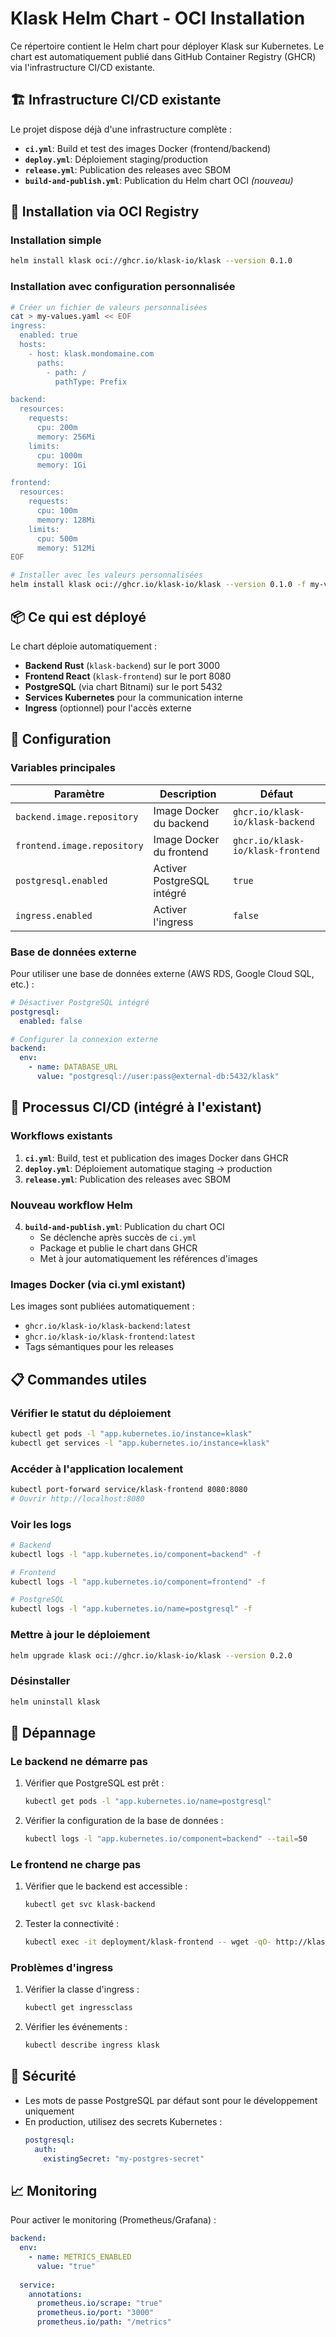 # Klask Helm Chart - OCI Installation

Ce répertoire contient le Helm chart pour déployer Klask sur Kubernetes. Le chart est automatiquement publié dans GitHub Container Registry (GHCR) via l'infrastructure CI/CD existante.

## 🏗️ Infrastructure CI/CD existante

Le projet dispose déjà d'une infrastructure complète :
- **`ci.yml`**: Build et test des images Docker (frontend/backend)
- **`deploy.yml`**: Déploiement staging/production 
- **`release.yml`**: Publication des releases avec SBOM
- **`build-and-publish.yml`**: Publication du Helm chart OCI *(nouveau)*

## 🚀 Installation via OCI Registry

### Installation simple
```bash
helm install klask oci://ghcr.io/klask-io/klask --version 0.1.0
```

### Installation avec configuration personnalisée
```bash
# Créer un fichier de valeurs personnalisées
cat > my-values.yaml << EOF
ingress:
  enabled: true
  hosts:
    - host: klask.mondomaine.com
      paths:
        - path: /
          pathType: Prefix

backend:
  resources:
    requests:
      cpu: 200m
      memory: 256Mi
    limits:
      cpu: 1000m
      memory: 1Gi

frontend:
  resources:
    requests:
      cpu: 100m
      memory: 128Mi
    limits:
      cpu: 500m
      memory: 512Mi
EOF

# Installer avec les valeurs personnalisées
helm install klask oci://ghcr.io/klask-io/klask --version 0.1.0 -f my-values.yaml
```

## 📦 Ce qui est déployé

Le chart déploie automatiquement :

- **Backend Rust** (`klask-backend`) sur le port 3000
- **Frontend React** (`klask-frontend`) sur le port 8080  
- **PostgreSQL** (via chart Bitnami) sur le port 5432
- **Services Kubernetes** pour la communication interne
- **Ingress** (optionnel) pour l'accès externe

## 🔧 Configuration

### Variables principales

| Paramètre | Description | Défaut |
|-----------|-------------|--------|
| `backend.image.repository` | Image Docker du backend | `ghcr.io/klask-io/klask-backend` |
| `frontend.image.repository` | Image Docker du frontend | `ghcr.io/klask-io/klask-frontend` |
| `postgresql.enabled` | Activer PostgreSQL intégré | `true` |
| `ingress.enabled` | Activer l'ingress | `false` |

### Base de données externe

Pour utiliser une base de données externe (AWS RDS, Google Cloud SQL, etc.) :

```yaml
# Désactiver PostgreSQL intégré
postgresql:
  enabled: false

# Configurer la connexion externe
backend:
  env:
    - name: DATABASE_URL
      value: "postgresql://user:pass@external-db:5432/klask"
```

## 🔄 Processus CI/CD (intégré à l'existant)

### Workflows existants
1. **`ci.yml`**: Build, test et publication des images Docker dans GHCR
2. **`deploy.yml`**: Déploiement automatique staging → production
3. **`release.yml`**: Publication des releases avec SBOM

### Nouveau workflow Helm
4. **`build-and-publish.yml`**: Publication du chart OCI
   - Se déclenche après succès de `ci.yml` 
   - Package et publie le chart dans GHCR
   - Met à jour automatiquement les références d'images

### Images Docker (via ci.yml existant)
Les images sont publiées automatiquement :
- `ghcr.io/klask-io/klask-backend:latest`
- `ghcr.io/klask-io/klask-frontend:latest`
- Tags sémantiques pour les releases

## 📋 Commandes utiles

### Vérifier le statut du déploiement
```bash
kubectl get pods -l "app.kubernetes.io/instance=klask"
kubectl get services -l "app.kubernetes.io/instance=klask"
```

### Accéder à l'application localement
```bash
kubectl port-forward service/klask-frontend 8080:8080
# Ouvrir http://localhost:8080
```

### Voir les logs
```bash
# Backend
kubectl logs -l "app.kubernetes.io/component=backend" -f

# Frontend  
kubectl logs -l "app.kubernetes.io/component=frontend" -f

# PostgreSQL
kubectl logs -l "app.kubernetes.io/name=postgresql" -f
```

### Mettre à jour le déploiement
```bash
helm upgrade klask oci://ghcr.io/klask-io/klask --version 0.2.0
```

### Désinstaller
```bash
helm uninstall klask
```

## 🐛 Dépannage

### Le backend ne démarre pas
1. Vérifier que PostgreSQL est prêt :
   ```bash
   kubectl get pods -l "app.kubernetes.io/name=postgresql"
   ```

2. Vérifier la configuration de la base de données :
   ```bash
   kubectl logs -l "app.kubernetes.io/component=backend" --tail=50
   ```

### Le frontend ne charge pas
1. Vérifier que le backend est accessible :
   ```bash
   kubectl get svc klask-backend
   ```

2. Tester la connectivité :
   ```bash
   kubectl exec -it deployment/klask-frontend -- wget -qO- http://klask-backend:3000/api/status
   ```

### Problèmes d'ingress
1. Vérifier la classe d'ingress :
   ```bash
   kubectl get ingressclass
   ```

2. Vérifier les événements :
   ```bash
   kubectl describe ingress klask
   ```

## 🔐 Sécurité

- Les mots de passe PostgreSQL par défaut sont pour le développement uniquement
- En production, utilisez des secrets Kubernetes :
  ```yaml
  postgresql:
    auth:
      existingSecret: "my-postgres-secret"
  ```

## 📈 Monitoring

Pour activer le monitoring (Prometheus/Grafana) :

```yaml
backend:
  env:
    - name: METRICS_ENABLED
      value: "true"
  
  service:
    annotations:
      prometheus.io/scrape: "true"
      prometheus.io/port: "3000"
      prometheus.io/path: "/metrics"
```